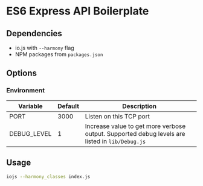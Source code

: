 ES6 Express API Boilerplate
===========================

Dependencies
------------

 - io.js with ```--harmony``` flag
 - NPM packages from ```packages.json```

Options
-------

### Environment

Variable    | Default | Description
----------- | ------- | -----------
PORT        | 3000    | Listen on this TCP port
DEBUG_LEVEL | 1       | Increase value to get more verbose output. Supported debug levels are listed in `lib/Debug.js`


Usage
-----

```sh
iojs --harmony_classes index.js
```